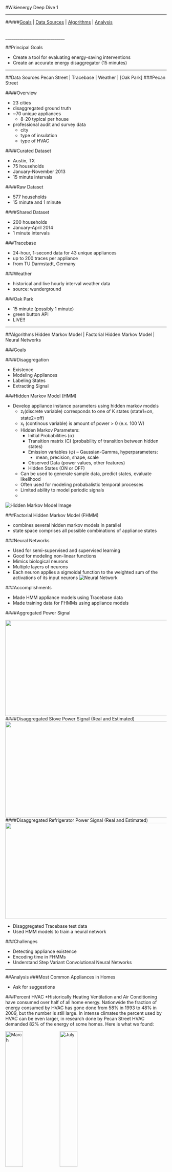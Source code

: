 #Wikienergy Deep Dive 1
_____________________________

#####[Goals](#principal-goals) | [Data Sources](#data-sources) | [Algorithms](#algorithms) | [Analysis](#analysis)

</br>
_____________________________
 
##Principal Goals
  - Create a tool for evaluating energy-saving interventions
  - Create an accurate energy disaggregator (15 minutes)    
  
______________________________
  
##Data Sources
Pecan Street | Tracebase | Weather | [Oak Park]
###Pecan Street

####Overview
- 23 cities
- disaggregated ground truth
- ~70 unique appliances
  - 8-20 typical per house
- professional audit and survey data
  - city
  - type of insulation
  - type of HVAC
  
####Curated Dataset
- Austin, TX
- 75 households
- January-November 2013
- 15 minute intervals

####Raw Dataset
- 577 households
- 15 minute and 1 minute

####Shared Dataset
- 200 households
- January-April 2014
- 1 minute intervals

###Tracebase
- 24-hour, 1-second data for 43 unique appliances
- up to 200 traces per appliance
- from TU Darmstadt, Germany

###Weather
- historical and live hourly interval weather data
- source: wunderground

###Oak Park
- 15 minute (possibly 1 minute)
- green button API
- LIVE!!

_____________________________
 
##Algorithms
Hidden Markov Model | Factorial Hidden Markov Model | Neural Networks

###Goals

####Disaggregation

- Existence
- Modeling Appliances
- Labeling States
- Extracting Signal

###Hidden Markov Model (HMM)

-  Develop appliance instance parameters using hidden markov models
    *   z<sub>t</sub>(discrete variable) corresponds to one of K states (state1=on, state2=off)
    *   x<sub>t</sub> (continous variable) is amount of power > 0 (e.x. 100 W)
    *   Hidden Markov Parameters:
        *   Initial Probabilities (&alpha;)
        *   Transition matrix (C) (probability of transition between hidden states)
        *   Emission variables (&phi;) – Gaussian-Gamma, hyperparameters: 
            *   mean, precision, shape, scale
        *   Observed Data (power values, other features)
        *   Hidden States (ON or OFF)
    *  Can be used to generate sample data, predict states, evaluate likelihood
    *  Often used for modeling probabalistic temporal processes
    *  Limited ability to model periodic signals
    *  
![Hidden Markov Model Image](images/bayesianhiddenmarkov.png)


###Factorial Hidden Markov Model (FHMM)
*  combines several hidden markov models in parallel
*   state space comprises all possible combinations of appliance states

###Neural Networks
* Used for semi-supervised and supervised learning
* Good for modeling non-linear functions
* Mimics biological neurons
* Multiple layers of neurons
* Each neuron applies a sigmoidal function to the weighted sum of the activations of its input neurons
![Neural Network](images/neuralnetworks.png)

###Accomplishments
* Made HMM appliance models using Tracebase data
* Made training data for FHMMs using appliance models

####Aggregated Power Signal

<img src="images/aggpower.png" height=300 width = 900 >
####Disaggregated Stove Power Signal (Real and Estimated)
<img src="images/disaggstove.png" height=300 width = 900 >
####Disaggregated Refrigerator Power Signal (Real and Estimated)
<img src="images/disaggref.png" height=300 width = 900 >

* Disaggregated Tracebase test data
* Used HMM models to train a neural network
 
###Challenges
* Detecting appliance existence 
* Encoding time in FHMMs
* Understand Step Variant Convolutional Neural Networks

________________________


##Analysis 
###Most Common Appliances in Homes
* Ask for suggestions

###Percent HVAC 
*Historically Heating Ventilation and Air Conditioning have consumed over half of all home energy. Nationwide the fraction of energy consumed by HVAC has gone done from 58% in 1993 to 48% in 2009, but the number is still large. In intense climates the percent used by HVAC can be even larger, in research done by Pecan Street HVAC demanded 82% of the energy of some homes. Here is what we found:


<img src="images/Percent_Hvac_03.png" width=33% alt = "March">
<img src="images/Percent_Hvac_07.png" width=33% alt = "July">
<img src="images/Percent_Hvac_10.png" width=33% alt = "October">


###Weather
* Sanity check for Heat and AC use, by looking at correlation
* Created an API which returns minute interval weather data(temp) by zip code
    * This allows us to embed weather information in future models 

####Usage
Use `get_weather_data(api_key,city,state,start_date,end_date)` to query historical weather data. The function will return a JSON object. To query live weather data, use `get_current_temp(city,state, zipcode = None)`.
####January Temperature
<img src="images/January_Weather.png" height=300 width = 900 >

####January AC Usage
<img src="images/ac_01.png" height=300 width = 900 >

####April Temperature
<img src="images/April_Weather.png" height=300 width = 900 >

####April AC Usage
<img src="images/ac_04.png" height=300 width = 900 >

####July Temperature
<img src="images/July_Weather.png" height=300 width = 900 >

####July AC Usage
<img src="images/ac_07.png" height=300 width = 900 >

####October Temperature
<img src="images/October_Weather.png" height=300 width = 900 >

####October AC Usage
<img src="images/ac_10.png" height=300 width = 900 >

###EV
After speaking with Pecan Street we learned that there is need for a way to reliably classify an electric vehicle opposed to another large load, such as HVAC. We've started exploring the homes with EV data looking for the signatures of these cars. 

#####Daily Signature over Four Months
![Daily Signature over Four Months](images/2014-EV.png)
#####Daily Signature over One Day
![Daily Signature over One Day](images/day_ev_charge_1.png)

![Daily Signature over One Day](images/day_ev_charge_6.png)

![Daily Signature over One Day](images/day_ev_charge_20.png)

